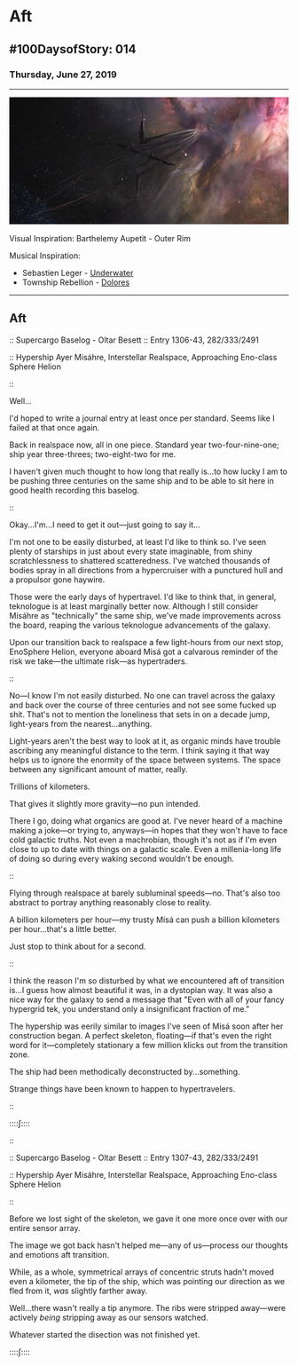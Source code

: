 # Aft

## #100DaysofStory: 014

### Thursday, June 27, 2019

---

![Aft Visual Inspiration: Barthelemy Aupetit - Outer Rim](aft.jpg)

Visual Inspiration: Barthelemy Aupetit - Outer Rim

Musical Inspiration:

- Sebastien Leger - [Underwater](https://open.spotify.com/track/1rhT1jR5v1KOSQqp7sWorH)
- Township Rebellion - [Dolores](https://open.spotify.com/track/2wMyIlpQtspgx0eiLhDB2I)

---

## Aft

:: Supercargo Baselog - Oltar Besett :: Entry 1306-43, 282/333/2491  

:: Hypership Ayer Misáhre, Interstellar Realspace, Approaching Eno-class Sphere Helion

::

Well...

I'd hoped to write a journal entry at least once per standard. Seems like I failed at that once again.

Back in realspace now, all in one piece. Standard year two-four-nine-one; ship year three-threes; two-eight-two for me.

I haven't given much thought to how long that really is...to how lucky I am to be pushing three centuries on the same ship and to be able to sit here in good health recording this baselog.

::

Okay...I'm...I need to get it out—just going to say it...

I'm not one to be easily disturbed, at least I'd like to think so. I've seen plenty of starships in just about every state imaginable, from shiny scratchlessness to shattered scatteredness. I've watched thousands of bodies spray in all directions from a hypercruiser with a punctured hull and a propulsor gone haywire.

Those were the early days of hypertravel. I'd like to think that, in general, teknologue is at least marginally better now. Although I still consider Misáhre as "technically" the same ship, we've made improvements across the board, reaping the various teknologue advancements of the galaxy.

Upon our transition back to realspace a few light-hours from our next stop, EnoSphere Helion, everyone aboard Misá got a calvarous reminder of the risk we take—the ultimate risk—as hypertraders.

::

No—I know I'm not easily disturbed. No one can travel across the galaxy and back over the course of three centuries and not see some fucked up shit. That's not to mention the loneliness that sets in on a decade jump, light-years from the nearest...anything.

Light-years aren't the best way to look at it, as organic minds have trouble ascribing any meaningful distance to the term. I think saying it that way helps us to ignore the enormity of the space between systems. The space between any significant amount of matter, really.

Trillions of kilometers.

That gives it slightly more gravity—no pun intended.

There I go, doing what organics are good at. I've never heard of a machine making a joke—or trying to, anyways—in hopes that they won't have to face cold galactic truths. Not even a machrobian, though it's not as if I'm even close to up to date with things on a galactic scale. Even a millenia-long life of doing so during every waking second wouldn't be enough. 

::

Flying through realspace at barely subluminal speeds—no. That's also too abstract to portray anything reasonably close to reality.

A billion kilometers per hour—my trusty Misá can push a billion kilometers per hour...that's a little better.

Just stop to think about for a second.

::

I think the reason I'm so disturbed by what we encountered aft of transition is...I guess how almost beautiful it was, in a dystopian way. It was also a nice way for the galaxy to send a message that "Even with all of your fancy hypergrid tek, you understand only a insignificant fraction of me."

The hypership was eerily similar to images I've seen of Misá soon after her construction began. A perfect skeleton, floating—if that's even the right word for it—completely stationary a few million klicks out from the transition zone.

The ship had been methodically deconstructed by...something.

Strange things have been known to happen to hypertravelers.

::

::::∫::::

::

:: Supercargo Baselog - Oltar Besett :: Entry 1307-43, 282/333/2491  

:: Hypership Ayer Misáhre, Interstellar Realspace, Approaching Eno-class Sphere Helion

::

Before we lost sight of the skeleton, we gave it one more once over with our entire sensor array.

The image we got back hasn't helped me—any of us—process our thoughts and emotions aft transition.

While, as a whole, symmetrical arrays of concentric struts hadn't moved even a kilometer, the tip of the ship, which was pointing our direction as we fled from it, _was_ slightly farther away.

Well...there wasn't really a tip anymore. The ribs were stripped away—were actively _being_ stripping away as our sensors watched. 

Whatever started the disection was not finished yet. 

::::∫::::
